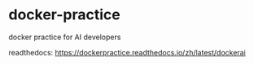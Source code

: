 # docker-practice
docker practice for AI developers

readthedocs:
https://dockerpractice.readthedocs.io/zh/latest/dockerai
